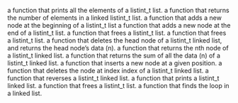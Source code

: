 a function that prints all the elements of a listint_t list.
a function that returns the number of elements in a linked listint_t list.
a function that adds a new node at the beginning of a listint_t list
a function that adds a new node at the end of a listint_t list.
a function that frees a listint_t list.
a function that frees a listint_t list.
a function that deletes the head node of a listint_t linked list, and returns the head node’s data (n).
a function that returns the nth node of a listint_t linked list.
a function that returns the sum of all the data (n) of a listint_t linked list.
a function that inserts a new node at a given position.
a function that deletes the node at index index of a listint_t linked list.
a function that reverses a listint_t linked list.
a function that prints a listint_t linked list.
a function that frees a listint_t list.
a function that finds the loop in a linked list.
